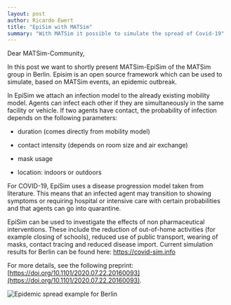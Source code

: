```yaml
---
layout: post
author: Ricardo Ewert
title: "EpiSim with MATSim"
summary: "With MATSim it possible to simulate the spread of Covid-19"
---
```



Dear MATSim-Community,

In this post we want to shortly present MATSim-EpiSim of the MATSim group in Berlin. Episim is an open source framework which can be used to simulate, based on MATSim events, an epidemic outbreak. 

In EpiSim we attach an infection model to the already existing mobility model. Agents can infect each other if they are simultaneously in the same facility or vehicle. If two agents have contact, the probability of infection depends on the following parameters:

- duration (comes directly from mobility model)

- contact intensity (depends on room size and air exchange)

- mask usage

- location: indoors or outdoors

For COVID-19, EpiSim uses a disease progression model taken from literature. This means that an infected agent may transition to showing symptoms or requiring hospital or intensive care with certain probabilities and that agents can go into quarantine. 

EpiSim can be used to investigate the effects of non pharmaceutical interventions. These include the reduction of out-of-home activities (for example closing of schools), reduced use of public transport, wearing of masks, contact tracing and reduced disease import. Current simulation results for Berlin can be found here: https://covid-sim.info 

For more details, see the following preprint: [https://doi.org/10.1101/2020.07.22.20160093](https://doi.org/10.1101/2020.07.22.20160093).
 
![Epidemic spread example for Berlin](/gallery/EpiSim_Berlin.png)
